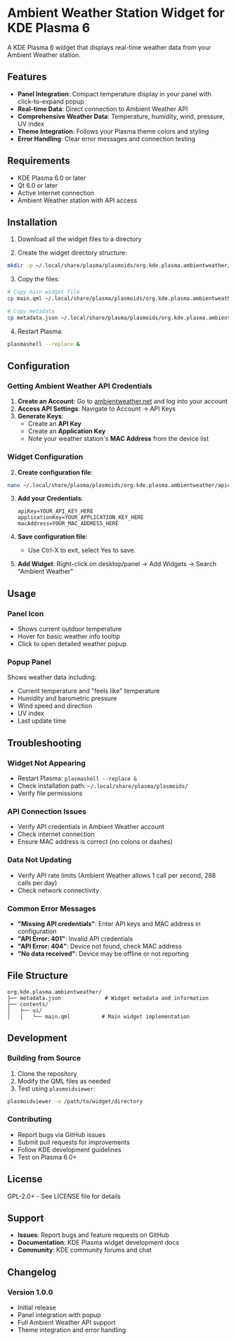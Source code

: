 # Ambient Weather Station Widget for KDE Plasma 6

A KDE Plasma 6 widget that displays real-time weather data from your Ambient Weather station.

## Features

- **Panel Integration**: Compact temperature display in your panel with click-to-expand popup
- **Real-time Data**: Direct connection to Ambient Weather API
- **Comprehensive Weather Data**: Temperature, humidity, wind, pressure, UV index
- **Theme Integration**: Follows your Plasma theme colors and styling
- **Error Handling**: Clear error messages and connection testing

## Requirements

- KDE Plasma 6.0 or later
- Qt 6.0 or later
- Active internet connection
- Ambient Weather station with API access

## Installation

1. Download all the widget files to a directory

2. Create the widget directory structure:
```bash
mkdir -p ~/.local/share/plasma/plasmoids/org.kde.plasma.ambientweather/contents/ui
```

3. Copy the files:
```bash
# Copy main widget file
cp main.qml ~/.local/share/plasma/plasmoids/org.kde.plasma.ambientweather/contents/ui/

# Copy metadata
cp metadata.json ~/.local/share/plasma/plasmoids/org.kde.plasma.ambientweather/
```

4. Restart Plasma:
```bash
plasmashell --replace &
```

## Configuration

### Getting Ambient Weather API Credentials

1. **Create an Account**: Go to [ambientweather.net](https://ambientweather.net) and log into your account
2. **Access API Settings**: Navigate to Account → API Keys  
3. **Generate Keys**: 
   - Create an **API Key** 
   - Create an **Application Key**
   - Note your weather station's **MAC Address** from the device list

### Widget Configuration

2. **Create configuration file**:
```bash
nano ~/.local/share/plasma/plasmoids/org.kde.plasma.ambientweather/apiconfig.txt
```
     
3. **Add your Credentials**:

   ```
   apiKey=YOUR_API_KEY_HERE
   applicationKey=YOUR_APPLICATION_KEY_HERE
   macAddress=YOUR_MAC_ADDRESS_HERE
   ```
   
4. **Save configuration file**:
   - Use Ctrl-X to exit, select Yes to save.  
5. **Add Widget**: Right-click on desktop/panel → Add Widgets → Search "Ambient Weather"

## Usage

### Panel Icon
- Shows current outdoor temperature
- Hover for basic weather info tooltip
- Click to open detailed weather popup

### Popup Panel
Shows weather data including:
- Current temperature and "feels like" temperature
- Humidity and barometric pressure  
- Wind speed and direction
- UV index
- Last update time

## Troubleshooting

### Widget Not Appearing
- Restart Plasma: `plasmashell --replace &`
- Check installation path: `~/.local/share/plasma/plasmoids/`
- Verify file permissions

### API Connection Issues
- Verify API credentials in Ambient Weather account
- Check internet connection
- Ensure MAC address is correct (no colons or dashes)

### Data Not Updating
- Verify API rate limits (Ambient Weather allows 1 call per second, 288 calls per day)
- Check network connectivity

### Common Error Messages
- **"Missing API credentials"**: Enter API keys and MAC address in configuration
- **"API Error: 401"**: Invalid API credentials  
- **"API Error: 404"**: Device not found, check MAC address
- **"No data received"**: Device may be offline or not reporting

## File Structure

```
org.kde.plasma.ambientweather/
├── metadata.json              # Widget metadata and information
├── contents/
│   ├── ui/
│   │   └── main.qml          # Main widget implementation
```

## Development

### Building from Source
1. Clone the repository
2. Modify the QML files as needed
3. Test using `plasmoidviewer`:
```bash
plasmoidviewer -a /path/to/widget/directory
```

### Contributing
- Report bugs via GitHub issues
- Submit pull requests for improvements
- Follow KDE development guidelines
- Test on Plasma 6.0+

## License

GPL-2.0+ - See LICENSE file for details

## Support

- **Issues**: Report bugs and feature requests on GitHub
- **Documentation**: KDE Plasma widget development docs
- **Community**: KDE community forums and chat

## Changelog

### Version 1.0.0
- Initial release
- Panel integration with popup
- Full Ambient Weather API support
- Theme integration and error handling
